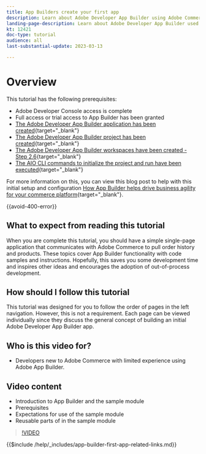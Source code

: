 ```yaml
---
title: App Builders create your first app
description: Learn about Adobe Developer App Builder using Adobe Commerce and create your first app.
landing-page-description: Learn about Adobe Developer App Builder used with Adobe Commerce and create your first app.
kt: 12421
doc-type: tutorial
audience: all
last-substantial-update: 2023-03-13

---
```


# Overview

This tutorial has the following prerequisites:

* Adobe Developer Console access is complete
* Full access or trial access to App Builder has been granted
* [The Adobe Developer App Builder application has been created](https://developer.adobe.com/app-builder/docs/getting_started/first_app/){target="_blank"}
* [The Adobe Developer App Builder project has been created](https://developer.adobe.com/console){target="_blank"}
* [The Adobe Developer App Builder workspaces have been created - Step 2.6](https://developer.adobe.com/app-builder/docs/getting_started/first_app/#2-creating-a-new-project-on-developer-console){target="_blank"}
* [The AIO CLI commands to initialize the project and run have been executed](https://developer.adobe.com/runtime){target="_blank"}

For more information on this, you can view this blog post to help with this initial setup and configuration [How App Builder helps drive business agility for your commerce platform](https://business.adobe.com/blog/how-to/how-app-builder-helps-you-implement-a-composable-commerce-strategy){target="_blank"}.

{{avoid-400-error}}

## What to expect from reading this tutorial

When you are complete this tutorial, you should have a simple single-page application that communicates with Adobe Commerce to pull order history and products. These topics cover App Builder functionality with code samples and instructions. Hopefully, this saves you some development time and inspires other ideas and encourages the adoption of out-of-process development.

## How should I follow this tutorial

This tutorial was designed for you to follow the order of pages in the left navigation. However, this is not a requirement. Each page can be viewed individually since they discuss the general concept of building an initial Adobe Developer App Builder app.

## Who is this video for?

* Developers new to Adobe Commerce with limited experience using Adobe App Builder.

## Video content

* Introduction to App Builder and the sample module
* Prerequisites
* Expectations for use of the sample module
* Reusable parts of in the sample module

>[!VIDEO](https://video.tv.adobe.com/v/3416740)

{{$include /help/_includes/app-builder-first-app-related-links.md}}

